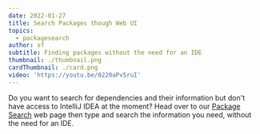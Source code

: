 ```yaml
---
date: 2022-01-27
title: Search Packages though Web UI
topics:
  - packagesearch
author: sf
subtitle: Finding packages without the need for an IDE
thumbnail: ./thumbnail.png
cardThumbnail: ./card.png
video: 'https://youtu.be/0220aPv5ruI'
---
```

Do you want to search for dependencies and their information but don't have access to IntelliJ IDEA at the moment? Head over to our [Package Search](https://package-search.jetbrains.com/) web page then type and search the information you need, without the need for an IDE.

